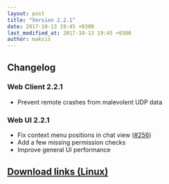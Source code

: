 ```yaml
---
layout: post
title: "Version 2.2.1"
date: 2017-10-13 19:45 +0300
last_modified_at: 2017-10-13 19:45 +0300
author: maksis
---
```


<!--more-->

## Changelog

### Web Client 2.2.1

- Prevent remote crashes from malevolent UDP data

### Web UI 2.2.1

- Fix context menu positions in chat view ([#256](https://github.com/airdcpp-web/airdcpp-webclient/issues/256))
- Add a few missing permission checks
- Improve general UI performance


## [Download links (Linux)](/docs/installation/linux-binaries.html)